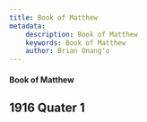 ```yaml
---
title: Book of Matthew
metadata:
    description: Book of Matthew
    keywords: Book of Matthew
    author: Brian Onang'o
---
```


#### Book of Matthew

## 1916 Quater 1
